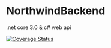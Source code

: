 # NorthwindBackend
 .net core 3.0 & c# web api

<a href='https://coveralls.io/github/cumartesiolsun/NorthwindBackend?branch=master'><img src='https://coveralls.io/repos/github/cumartesiolsun/NorthwindBackend/badge.svg?branch=master' alt='Coverage Status' /></a>
